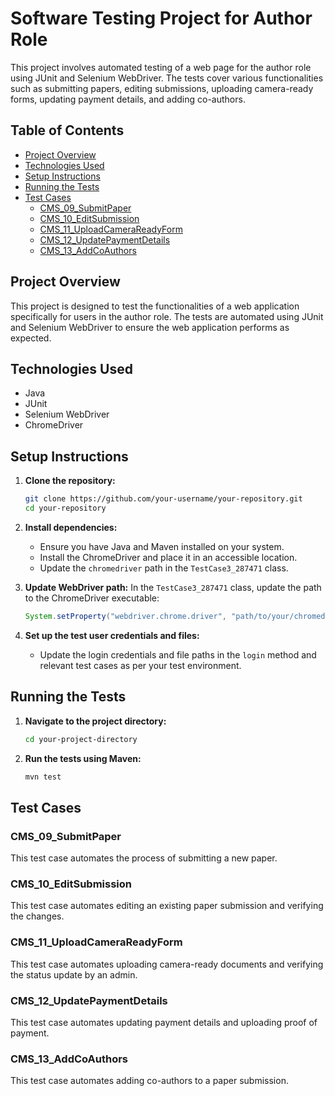 

# Software Testing Project for Author Role

This project involves automated testing of a web page for the author role using JUnit and Selenium WebDriver. The tests cover various functionalities such as submitting papers, editing submissions, uploading camera-ready forms, updating payment details, and adding co-authors.

## Table of Contents

- [Project Overview](#project-overview)
- [Technologies Used](#technologies-used)
- [Setup Instructions](#setup-instructions)
- [Running the Tests](#running-the-tests)
- [Test Cases](#test-cases)
  - [CMS_09_SubmitPaper](#cms_09_submitpaper)
  - [CMS_10_EditSubmission](#cms_10_editsubmission)
  - [CMS_11_UploadCameraReadyForm](#cms_11_uploadcamerareadyform)
  - [CMS_12_UpdatePaymentDetails](#cms_12_updatepaymentdetails)
  - [CMS_13_AddCoAuthors](#cms_13_addcoauthors)

## Project Overview

This project is designed to test the functionalities of a web application specifically for users in the author role. The tests are automated using JUnit and Selenium WebDriver to ensure the web application performs as expected.

## Technologies Used

- Java
- JUnit
- Selenium WebDriver
- ChromeDriver

## Setup Instructions

1. **Clone the repository:**
    ```sh
    git clone https://github.com/your-username/your-repository.git
    cd your-repository
    ```

2. **Install dependencies:**
    - Ensure you have Java and Maven installed on your system.
    - Install the ChromeDriver and place it in an accessible location.
    - Update the `chromedriver` path in the `TestCase3_287471` class.

3. **Update WebDriver path:**
    In the `TestCase3_287471` class, update the path to the ChromeDriver executable:
    ```java
    System.setProperty("webdriver.chrome.driver", "path/to/your/chromedriver.exe");
    ```

4. **Set up the test user credentials and files:**
    - Update the login credentials and file paths in the `login` method and relevant test cases as per your test environment.

## Running the Tests

1. **Navigate to the project directory:**
    ```sh
    cd your-project-directory
    ```

2. **Run the tests using Maven:**
    ```sh
    mvn test
    ```

## Test Cases

### CMS_09_SubmitPaper

This test case automates the process of submitting a new paper.

### CMS_10_EditSubmission

This test case automates editing an existing paper submission and verifying the changes.

### CMS_11_UploadCameraReadyForm

This test case automates uploading camera-ready documents and verifying the status update by an admin.

### CMS_12_UpdatePaymentDetails

This test case automates updating payment details and uploading proof of payment.

### CMS_13_AddCoAuthors

This test case automates adding co-authors to a paper submission.
